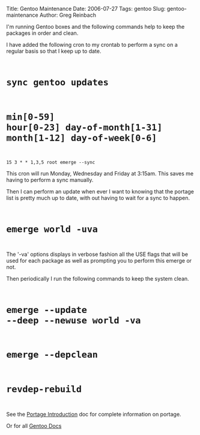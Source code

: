 Title: Gentoo Maintenance
Date: 2006-07-27
Tags: gentoo
Slug: gentoo-maintenance
Author: Greg Reinbach

I'm running Gentoo boxes and the following commands help to keep the packages in order and clean.

I have added the following cron to my crontab to perform a sync on a regular basis so that I keep up to date.
<code>
# sync gentoo updates
# min[0-59] hour[0-23] day-of-month[1-31] month[1-12] day-of-week[0-6]
15 3 * * 1,3,5  root    emerge --sync
</code>

This cron will run Monday, Wednesday and Friday at 3:15am. This saves me having to perform a sync manually.

Then I can perform an update when ever I want to knowing that the portage list is pretty much up to date, with out having to wait for a sync to happen.
<code>
# emerge world -uva
</code>

The '-va' options displays in verbose fashion all the USE flags that will be used for each package as well as prompting you to perform this emerge or not.

Then periodically I run the following commands to keep the system clean.
<code>
# emerge --update --deep --newuse world -va
# emerge --depclean
# revdep-rebuild
</code>

See the <a href='http://www.gentoo.org/doc/en/handbook/handbook-x86.xml?part=2&chap=1'>Portage Introduction</a> doc for complete information on portage.

Or for all <a href='http://www.gentoo.org/doc/en/index.xml'>Gentoo Docs</a>


